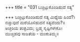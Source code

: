 +++
title = "031 ಬಚ್ಚಿಟ್ಟುಕೊಂಡಿಹುದೆ ಸತ್ಯ"

+++
ಬಚ್ಚಿಟ್ಟುಕೊಂಡಿಹುದೆ ಸತ್ಯ ಮಿಥ್ಯೆಯ ಹಿಂದೆ?।  
ನಚ್ಚುವುದೆ ಮರೆಯೊಳಿಹುದನೆ ಸತ್ಯವೆಂದು?॥  
ಅಚ್ಚರಿಯ ತಂತ್ರವಿದು; ಬ್ರಹ್ಮ ಸೃಷ್ಟಿಗಳೇಕೊ।  
ಮುಚ್ಚಿಹವು ಸಾಜತೆಯ - ಮಂಕುತಿಮ್ಮ॥  
